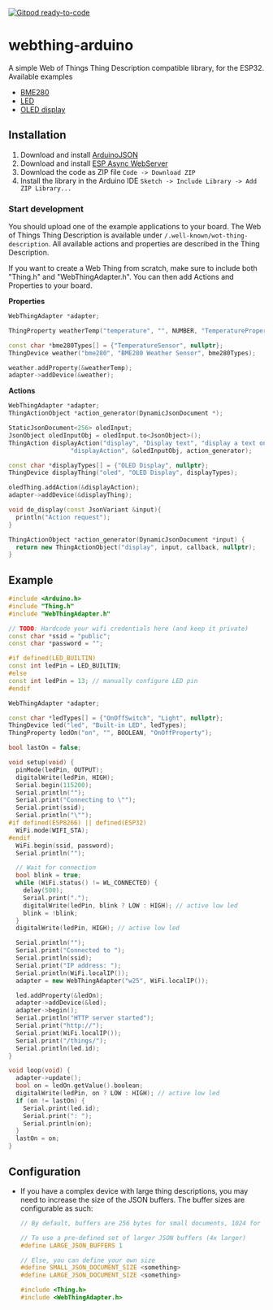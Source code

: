 [![Gitpod ready-to-code](https://img.shields.io/badge/Gitpod-ready--to--code-blue?logo=gitpod)](https://gitpod.io/#https://github.com/WebThingsIO/webthing-arduino)

webthing-arduino
================

A simple Web of Things Thing Description compatible library, for the ESP32. 
Available examples
- [BME280](/examples/BME280)
- [LED](/examples/LED)
- [OLED display](/examples/TextDisplay)

## Installation

1. Download and install [ArduinoJSON](https://arduinojson.org/v6/doc/installation/)
1. Download and install [ESP Async WebServer](https://github.com/me-no-dev/ESPAsyncWebServer/) 
1. Download the code as ZIP file `Code -> Download ZIP`
2. Install the library in the Arduino IDE `Sketch -> Include Library -> Add ZIP Library...`

### Start development

You should upload one of the example applications to your board. 
The Web of Things Thing Description is available under `/.well-known/wot-thing-description`. 
All available actions and properties are described in the Thing Description. 

If you want to create a Web Thing from scratch, make sure to include both
"Thing.h" and "WebThingAdapter.h".
You can then add Actions and Properties to your board.

**Properties**
```c++
WebThingAdapter *adapter;

ThingProperty weatherTemp("temperature", "", NUMBER, "TemperatureProperty");

const char *bme280Types[] = {"TemperatureSensor", nullptr};
ThingDevice weather("bme280", "BME280 Weather Sensor", bme280Types);

weather.addProperty(&weatherTemp);
adapter->addDevice(&weather);

```

**Actions**
```c++
WebThingAdapter *adapter;
ThingActionObject *action_generator(DynamicJsonDocument *);

StaticJsonDocument<256> oledInput;
JsonObject oledInputObj = oledInput.to<JsonObject>();
ThingAction displayAction("display", "Display text", "display a text on OLED",
                 "displayAction", &oledInputObj, action_generator);

const char *displayTypes[] = {"OLED Display", nullptr};
ThingDevice displayThing("oled", "OLED Display", displayTypes);

oledThing.addAction(&displayAction);
adapter->addDevice(&displayThing);

void do_display(const JsonVariant &input){
  println("Action request");
}

ThingActionObject *action_generator(DynamicJsonDocument *input) {
  return new ThingActionObject("display", input, callback, nullptr);
}
```

## Example

```c++
#include <Arduino.h>
#include "Thing.h"
#include "WebThingAdapter.h"

// TODO: Hardcode your wifi credentials here (and keep it private)
const char *ssid = "public";
const char *password = "";

#if defined(LED_BUILTIN)
const int ledPin = LED_BUILTIN;
#else
const int ledPin = 13; // manually configure LED pin
#endif

WebThingAdapter *adapter;

const char *ledTypes[] = {"OnOffSwitch", "Light", nullptr};
ThingDevice led("led", "Built-in LED", ledTypes);
ThingProperty ledOn("on", "", BOOLEAN, "OnOffProperty");

bool lastOn = false;

void setup(void) {
  pinMode(ledPin, OUTPUT);
  digitalWrite(ledPin, HIGH);
  Serial.begin(115200);
  Serial.println("");
  Serial.print("Connecting to \"");
  Serial.print(ssid);
  Serial.println("\"");
#if defined(ESP8266) || defined(ESP32)
  WiFi.mode(WIFI_STA);
#endif
  WiFi.begin(ssid, password);
  Serial.println("");

  // Wait for connection
  bool blink = true;
  while (WiFi.status() != WL_CONNECTED) {
    delay(500);
    Serial.print(".");
    digitalWrite(ledPin, blink ? LOW : HIGH); // active low led
    blink = !blink;
  }
  digitalWrite(ledPin, HIGH); // active low led

  Serial.println("");
  Serial.print("Connected to ");
  Serial.println(ssid);
  Serial.print("IP address: ");
  Serial.println(WiFi.localIP());
  adapter = new WebThingAdapter("w25", WiFi.localIP());

  led.addProperty(&ledOn);
  adapter->addDevice(&led);
  adapter->begin();
  Serial.println("HTTP server started");
  Serial.print("http://");
  Serial.print(WiFi.localIP());
  Serial.print("/things/");
  Serial.println(led.id);
}

void loop(void) {
  adapter->update();
  bool on = ledOn.getValue().boolean;
  digitalWrite(ledPin, on ? LOW : HIGH); // active low led
  if (on != lastOn) {
    Serial.print(led.id);
    Serial.print(": ");
    Serial.println(on);
  }
  lastOn = on;
}
```

## Configuration

* If you have a complex device with large thing descriptions, you may need to
  increase the size of the JSON buffers. The buffer sizes are configurable as
  such:

    ```cpp
    // By default, buffers are 256 bytes for small documents, 1024 for larger ones

    // To use a pre-defined set of larger JSON buffers (4x larger)
    #define LARGE_JSON_BUFFERS 1

    // Else, you can define your own size
    #define SMALL_JSON_DOCUMENT_SIZE <something>
    #define LARGE_JSON_DOCUMENT_SIZE <something>

    #include <Thing.h>
    #include <WebThingAdapter.h>
    ```

